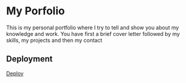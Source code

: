 # My Porfolio

This is my personal portfolio where I try to tell and show you about my knowledge and work. You have first a brief cover letter followed by my skills, my projects and then my contact




## Deployment

[Deploy](https://portfolio-official-wheat.vercel.app/)
